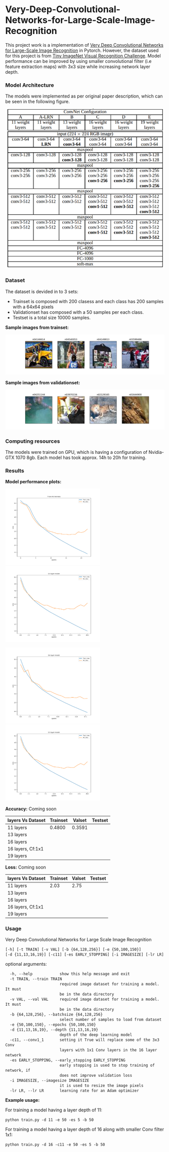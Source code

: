 


# Very-Deep-Convolutional-Networks-for-Large-Scale-Image-Recognition

This project work is a implementation of [Very Deep Convolutional Networks for Large-Scale Image Recognition](https://arxiv.org/pdf/1409.1556.pdf) in Pytorch. 
However, the dataset used for this project is from [Tiny ImageNet Visual Recognition Challenge](https://tiny-imagenet.herokuapp.com/). Model performance can be 
improved by using smaller convolutional filter
(i.e feature extraction maps) with 3x3 size while increasing network layer depth.  

### Model Architecture
The models were implemented as per original paper description, which can be seen in the following figure.

![Model Architecture](figures/ConNet_config.png)

### Dataset

The dataset is devided in to 3 sets:

- Trainset is composed with 200 clasess and each class has 200 samples with a 64x64 pixels
- Validationset has composed with a 50 samples per each class. 
- Testset is a total size 10000 samples.

<b>Sample images from trainset:</b>

![trainsample](figures/train_sample.png)

<b>Sample images from validationset:</b>

![valsample](figures/val_sample.png)


### Computing resources 
The models were trained on GPU, which is having a configuration of Nvidia-GTX 1070 8gb. Each model has took approx. 14h to 20h for training.  

### Results

<b>Model performance plots:</b>

<!--![11 layer model](figures/trainVal_loss_11.png?raw=true "11 layer model")   ![13 layer model](figures/trainVal_loss_13.png?raw=true "13 layer model")-->

<!--![11 layer model](figures/trainVal_loss_16.png?raw=true "16 layer model")   ![13 layer model](figures/trainVal_loss_13.png?raw=true "13 layer model")-->



<p>
  <img src="figures/trainVal_loss_11.png" width="300" title="11 layer model">
  <img src="figures/trainVal_loss_13.png" width="300" title="11 layer model">
</p>

<p>
  <img src="figures/trainVal_loss_16.png" width="300" title="11 layer model">
  <img src="figures/trainVal_loss_13.png" width="300" title="11 layer model">
</p>




<b>Accuracy:</b>
Coming soon

|layers Vs Dataset    | Trainset | Valset | Testset |
|-------------------|----------|--------|---------|
| 11 layers         | 0.4800       |  0.3591      |         |
| 13 layers         |          |        |         |
| 16 layers         |          |        |         |
| 16 layers, Cf:1x1 |          |        |         |
| 19 layers         |          |        |         |

<b>Loss:</b>
Coming soon

|layers Vs Dataset    | Trainset | Valset | Testset |
|-------------------|----------|--------|---------|
| 11 layers         |  2.03        |  2.75  |         |
| 13 layers         |          |        |         |
| 16 layers         |          |        |         |
| 16 layers, Cf:1x1 |          |        |         |
| 19 layers         |          |        |         |

### Usage

Very Deep Convolutional Networks for Large Scale Image Recognition
    
    [-h] [-t TRAIN] [-v VAL] [-b {64,128,256}] [-e {50,100,150}]
    [-d {11,13,16,19}] [-c11] [-es EARLY_STOPPING] [-i IMAGESIZE] [-lr LR]


 optional arguments:
 
      -h, --help            show this help message and exit
      -t TRAIN, --train TRAIN
                            required image dataset for training a model. It must
                            be in the data directory
      -v VAL, --val VAL     required image dataset for training a model. It must
                            be in the data directory
      -b {64,128,256}, --batchsize {64,128,256}
                            select number of samples to load from dataset
      -e {50,100,150}, --epochs {50,100,150}
      -d {11,13,16,19}, --depth {11,13,16,19}
                            depth of the deep learning model
      -c11, --conv1_1       setting it True will replace some of the 3x3 Conv
                            layers with 1x1 Conv layers in the 16 layer network
      -es EARLY_STOPPING, --early_stopping EARLY_STOPPING
                            early stopping is used to stop training of network, if
                            does not improve validation loss
      -i IMAGESIZE, --imagesize IMAGESIZE
                            it is used to resize the image pixels
      -lr LR, --lr LR       learning rate for an Adam optimizer


<b>Example usage:</b>

For training a model having a layer depth of 11:
            
    python train.py -d 11 -e 50 -es 5 -b 50 
           
For training a model having a layer depth of 16 along with smaller Conv filter 1x1:
        
    python train.py -d 16 -c11 -e 50 -es 5 -b 50 


